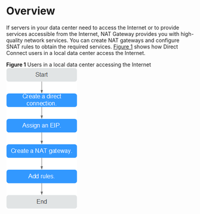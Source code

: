 # **Overview**<a name="nat_qs_0013"></a>

If servers in your data center need to access the Internet or to provide services accessible from the Internet, NAT Gateway provides you with high-quality network services. You can create NAT gateways and configure SNAT rules to obtain the required services.  [Figure 1](#fig058335514480)  shows how Direct Connect users in a local data center access the Internet.

**Figure  1**  Users in a local data center accessing the Internet<a name="fig058335514480"></a>  
![](figures/users-in-a-local-data-center-accessing-the-internet.png "users-in-a-local-data-center-accessing-the-internet")

